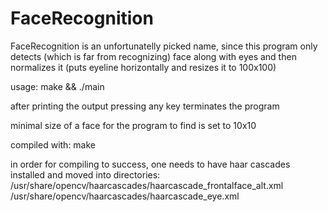 # FaceRecognition

FaceRecognition is an unfortunatelly picked name, since this program only detects 
(which is far from recognizing) face along with eyes and then normalizes it 
(puts eyeline horizontally and resizes it to 100x100)

usage: make && ./main <filepath>

after printing the output pressing any key terminates the program

minimal size of a face for the program to find is set to 10x10

compiled with: make

in order for compiling to success, one needs to have haar cascades installed and 
moved into directories:
/usr/share/opencv/haarcascades/haarcascade_frontalface_alt.xml
/usr/share/opencv/haarcascades/haarcascade_eye.xml